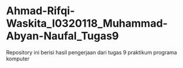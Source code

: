 # Ahmad-Rifqi-Waskita_I0320118_Muhammad-Abyan-Naufal_Tugas9
Repository ini berisi hasil pengerjaan dari tugas 9 praktikum programa komputer
